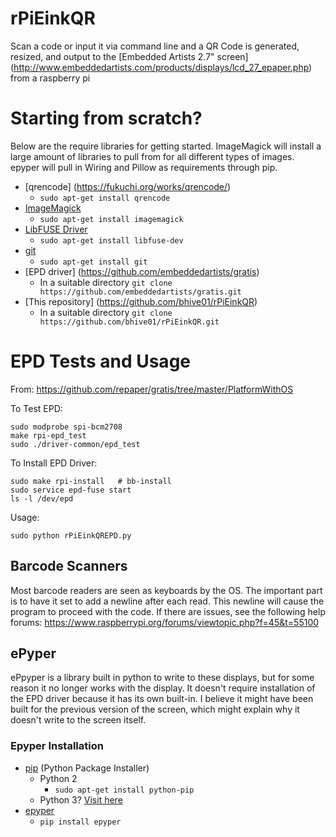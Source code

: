 # rPiEinkQR
Scan a code or input it via command line and a QR Code is generated, resized, and output to the [Embedded Artists 2.7" screen] (http://www.embeddedartists.com/products/displays/lcd_27_epaper.php) from a raspberry pi

# Starting from scratch? 
Below are the require libraries for getting started. ImageMagick will install a large amount of libraries to pull from for all different types of images. epyper will pull in Wiring and Pillow as requirements through pip. 

* [qrencode] (https://fukuchi.org/works/qrencode/)
  * `sudo apt-get install qrencode`
* [ImageMagick](http://www.imagemagick.org/)
  * `sudo apt-get install imagemagick`
* [LibFUSE Driver](https://www.gnu.org/software/hurd/hurd/libfuse.html)
  * `sudo apt-get install libfuse-dev`
* [git](http://github.com)
  * `sudo apt-get install git`
* [EPD driver] (https://github.com/embeddedartists/gratis)
  * In a suitable directory `git clone https://github.com/embeddedartists/gratis.git`
* [This repository] (https://github.com/bhive01/rPiEinkQR)
  * In a suitable directory `git clone https://github.com/bhive01/rPiEinkQR.git`

# EPD Tests and Usage
From: https://github.com/repaper/gratis/tree/master/PlatformWithOS

To Test EPD:
``` Shell
sudo modprobe spi-bcm2708
make rpi-epd_test
sudo ./driver-common/epd_test
```
To Install EPD Driver:
``` Shell
sudo make rpi-install   # bb-install
sudo service epd-fuse start
ls -l /dev/epd
```
	
Usage:
``` Shell
sudo python rPiEinkQREPD.py
```
## Barcode Scanners
Most barcode readers are seen as keyboards by the OS. The important part is to have it set to add a newline after each read. This newline will cause the program to proceed with the code. If there are issues, see the following help forums:
https://www.raspberrypi.org/forums/viewtopic.php?f=45&t=55100

## ePyper
ePpyper is a library built in python to write to these displays, but for some reason it no longer works with the display. It doesn't require installation of the EPD driver because it has its own built-in. I believe it might have been built for the previous version of the screen, which might explain why it doesn't write to the screen itself. 
### Epyper Installation
* [pip](https://pip.pypa.io/en/stable/) (Python Package Installer)
    * Python 2
      * `sudo apt-get install python-pip`
    * Python 3? [Visit here](https://www.raspberrypi.org/documentation/linux/software/python.md) 
* [epyper](https://github.com/mnowotka/epyper)
	* `pip install epyper` 
